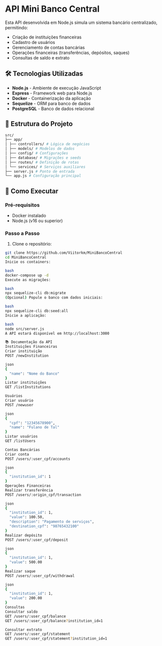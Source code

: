 # API Mini Banco Central

Esta API desenvolvida em Node.js simula um sistema bancário centralizado, permitindo:

- Criação de instituições financeiras
- Cadastro de usuários
- Gerenciamento de contas bancárias
- Operações financeiras (transferências, depósitos, saques)
- Consultas de saldo e extrato

## 🛠️ Tecnologias Utilizadas

- **Node.js** - Ambiente de execução JavaScript
- **Express** - Framework web para Node.js
- **Docker** - Containerização da aplicação
- **Sequelize** - ORM para banco de dados
- **PostgreSQL** - Banco de dados relacional

## 📂 Estrutura do Projeto

```bash
src/
├── app/
│ ├── controllers/ # Lógica de negócios
│ ├── models/ # Modelos de dados
│ ├── config/ # Configurações
│ ├── database/ # Migrações e seeds
│ ├── routes/ # Definição de rotas
│ └── services/ # Serviços auxiliares
├── server.js # Ponto de entrada
└── app.js # Configuração principal
```

## 🚀 Como Executar

### Pré-requisitos

- Docker instalado
- Node.js (v16 ou superior)

### Passo a Passo

1. Clone o repositório:

```bash
git clone https://github.com/Viitorkm/MiniBancoCentral
cd MiniBancoCentral
Inicie os containers:

bash
docker-compose up -d
Execute as migrações:

bash
npx sequelize-cli db:migrate
(Opcional) Popule o banco com dados iniciais:

bash
npx sequelize-cli db:seed:all
Inicie a aplicação:

bash
node src/server.js
A API estará disponível em http://localhost:3000

📚 Documentação da API
Instituições Financeiras
Criar instituição
POST /newInstitution

json
{
  "name": "Nome do Banco"
}
Listar instituições
GET /listInstitutions

Usuários
Criar usuário
POST /newuser

json
{
  "cpf": "12345678900",
  "name": "Fulano de Tal"
}
Listar usuários
GET /listUsers

Contas Bancárias
Criar conta
POST /users/:user_cpf/accounts

json
{
  "institution_id": 1
}
Operações Financeiras
Realizar transferência
POST /users/:origin_cpf/transaction

json
{
  "institution_id": 1,
  "value": 100.50,
  "description": "Pagamento de serviços",
  "destination_cpf": "98765432100"
}
Realizar depósito
POST /users/:user_cpf/deposit

json
{
  "institution_id": 1,
  "value": 500.00
}
Realizar saque
POST /users/:user_cpf/withdrawal

json
{
  "institution_id": 1,
  "value": 200.00
}
Consultas
Consultar saldo
GET /users/:user_cpf/balance
GET /users/:user_cpf/balance?institution_id=1

Consultar extrato
GET /users/:user_cpf/statement
GET /users/:user_cpf/statement?institution_id=1
```
